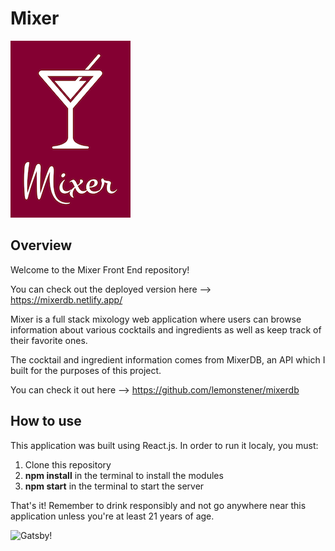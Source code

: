 # Mixer

![Mixer](logo192.png)

## Overview

Welcome to the Mixer Front End repository!

You can check out the deployed version here --> https://mixerdb.netlify.app/

Mixer is a full stack mixology web application where users can browse information about various cocktails and ingredients as well as keep track of their favorite ones.

The cocktail and ingredient information comes from MixerDB, an API which I built for the purposes of this project.

You can check it out here --> https://github.com/lemonstener/mixerdb

## How to use

This application was built using React.js. In order to run it localy, you must:
1. Clone this repository
2. **npm install** in the terminal to install the modules
3. **npm start** in the terminal to start the server

That's it! Remember to drink responsibly and not go anywhere near this application unless you're at least 21 years of age.

![Gatsby!](https://media1.giphy.com/media/u4CY9BW4umAfu/200.gif)